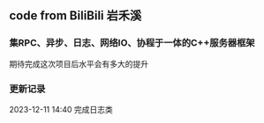 ## code from BiliBili 岩禾溪

### 集RPC、异步、日志、网络IO、协程于一体的C++服务器框架

期待完成这次项目后水平会有多大的提升

### 更新记录
2023-12-11 14:40 完成日志类
